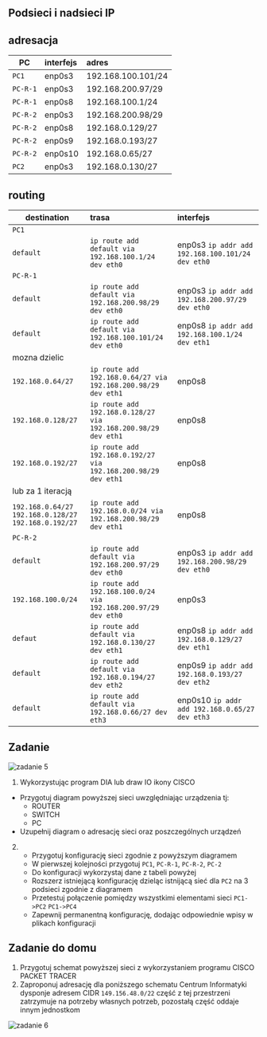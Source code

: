 Podsieci i nadsieci IP
----------------------

adresacja
-----------------------------------------------------
| PC     |  interfejs   | adres  |
| --------- |:-------------| :---------------| 
| ``PC1``   | enp0s3 | 192.168.100.101/24 |
| ``PC-R-1``| enp0s3 |  192.168.200.97/29 |
| ``PC-R-1``| enp0s8 | 192.168.100.1/24 |
| ``PC-R-2``| enp0s3 | 192.168.200.98/29 |
| ``PC-R-2``| enp0s8  | 192.168.0.129/27 |
| ``PC-R-2``| enp0s9  | 192.168.0.193/27 |
| ``PC-R-2``| enp0s10 | 192.168.0.65/27 |
| ``PC2``   | enp0s3  | 192.168.0.130/27 |

routing
-------

| destination | trasa | interfejs  |
| --------- |:-------------| :---------------| 
| ``PC1``     |  | |
| ``default`` | ``ip route add default via 192.168.100.1/24 dev eth0`` | enp0s3 ``ip addr add 192.168.100.101/24 dev eth0`` |
| ``PC-R-1``  |  |        |
| ``default`` | ``ip route add default via 192.168.200.98/29 dev eth0``  | enp0s3 ``ip addr add 192.168.200.97/29 dev eth0`` |
| ``default`` | ``ip route add default via 192.168.100.101/24 dev eth0``  | enp0s8 ``ip addr add 192.168.100.1/24 dev eth1`` |
| mozna dzielic   |  |  |
| ``192.168.0.64/27``  | ``ip route add 192.168.0.64/27 via 192.168.200.98/29 dev eth1``  | enp0s8  |
| ``192.168.0.128/27`` | ``ip route add 192.168.0.128/27 via 192.168.200.98/29 dev eth1`` | enp0s8 |
| ``192.168.0.192/27`` | ``ip route add 192.168.0.192/27 via 192.168.200.98/29 dev eth1``  | enp0s8 |
| lub za 1 iteracją   |  |  |
| ``192.168.0.64/27`` ``192.168.0.128/27`` ``192.168.0.192/27``   | ``ip route add 192.168.0.0/24 via 192.168.200.98/29 dev eth1``  | enp0s8|
| ``PC-R-2``  |  |        |
| ``default`` | ``ip route add default via 192.168.200.97/29 dev eth0``  | enp0s3 ``ip addr add 192.168.200.98/29 dev eth0`` |
| ``192.168.100.0/24`` | ``ip route add 192.168.100.0/24 via 192.168.200.97/29 dev eth0``  | enp0s3 |
| ``defaut``  | ``ip route add default via 192.168.0.130/27 dev eth1``  | enp0s8 ``ip addr add 192.168.0.129/27 dev eth1`` |
| ``default`` | ``ip route add default via 192.168.0.194/27 dev eth2``  | enp0s9 ``ip addr add 192.168.0.193/27 dev eth2`` |
| ``default`` | ``ip route add default via 192.168.0.66/27 dev eth3``  | enp0s10 ``ip addr add 192.168.0.65/27 dev eth3`` |


Zadanie
------------

![zadanie 5](over_network.svg)

1. Wykorzystując program DIA lub draw IO ikony CISCO
  * Przygotuj diagram powyższej sieci uwzględniając urządzenia tj:
    * ROUTER
    * SWITCH
    * PC
  * Uzupełnij diagram o adresację sieci oraz poszczególnych urządzeń
  
2.
   * Przygotuj konfigurację sieci zgodnie z powyższym diagramem
   * W pierwszej kolejności przygotuj ``PC1``, ``PC-R-1``, ``PC-R-2``, ``PC-2``
   * Do konfiguracji wykorzystaj dane z tabeli powyżej
   * Rozszerz istniejącą konfigurację dzieląc istnijącą sieć dla ``PC2`` na 3 podsieci zgodnie z diagramem
   * Przetestuj połączenie pomiędzy wszystkimi elementami sieci ``PC1->PC2`` ``PC1->PC4``
   * Zapewnij permanentną konfigurację, dodając odpowiednie wpisy w plikach konfiguracji


Zadanie do domu
---------------
1. Przygotuj schemat powyższej sieci z wykorzystaniem programu CISCO PACKET TRACER
2. Zaproponuj adresację dla poniższego schematu
   Centrum Informatyki dysponje adresem CIDR ``149.156.48.0/22`` część z tej przestrzeni zatrzymuje na potrzeby własnych potrzeb, pozostałą część oddaje innym jednostkom

  ![zadanie 6](campus-network.svg)
